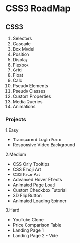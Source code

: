 # CSS3 RoadMap

## CSS3
1. Selectors
2. Cascade
3. Box Model
4. Position
5. Display
6. Flexbox
7. Grid
8. Float
9. Calc
10. Pseudo Elements
11. Pseudo Classes
12. Custom Properties
13. Media Queries
14. Animations

### Projects
1.Easy
- Transparent Login Form 
- Responsive Video Background 

2.Medium
- CSS Only Tooltips 
- CSS Emoji Art 
- CSS Face Art 
- Advanced Hover Effects 
- Animated Page Load 
- Custom Checkbox Tutorial 
- 3D Flip Button 
- Animated Loading Spinner 

3.Hard
- YouTube Clone 
- Price Comparison Table 
- Landing Page 1 
- Landing Page 2 - Vide
